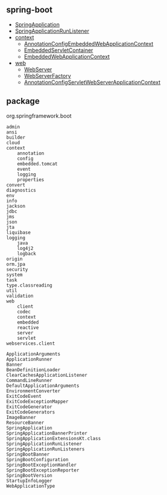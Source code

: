 
## spring-boot
* [SpringApplication](/20-framework/src/spring/spring-boot/spring-boot/SpringApplication.md)
* [SpringApplicationRunListener](/20-framework/src/spring/spring-boot/spring-boot/SpringApplicationRunListener.md)
* [context](/20-framework/src/spring/spring-boot/spring-boot/spring-boot/context/README.md)
  * [AnnotationConfigEmbeddedWebApplicationContext](/20-framework/src/spring/spring-boot/spring-boot/context/embedded/AnnotationConfigEmbeddedWebApplicationContext.md)
  * [EmbeddedServletContainer](/20-framework/src/spring/spring-boot/spring-boot/context/embedded/EmbeddedServletContainer.md)
  * [EmbeddedWebApplicationContext](/20-framework/src/spring/spring-boot/spring-boot/context/embedded/EmbeddedWebApplicationContext.md)
* [web](/20-framework/src/spring/spring-boot/spring-boot/web/README.md)
  * [WebServer](/20-framework/src/spring/spring-boot/spring-boot/web/server/WebServer.md)
  * [WebServerFactory](/20-framework/src/spring/spring-boot/spring-boot/web/server/WebServerFactory.md)
  * [AnnotationConfigServletWebServerApplicationContext](/20-framework/src/spring/spring-boot/spring-boot/web/servlet/AnnotationConfigServletWebServerApplicationContext.md)

## package
org.springframework.boot
```
admin
ansi
builder
cloud
context
    annotation
    config
    embedded.tomcat
    event
    logging
    properties
convert
diagnostics
env
info
jackson
jdbc
jms
json
jta
liquibase
logging
    java
    log4j2
    logback
origin
orm.jpa
security
system
task
type.classreading
util
validation
web
    client
    codec
    context
    embedded
    reactive
    server
    servlet
webservices.client

ApplicationArguments
ApplicationRunner
Banner
BeanDefinitionLoader
ClearCachesApplicationListener
CommandLineRunner
DefaultApplicationArguments
EnvironmentConverter
ExitCodeEvent
ExitCodeExceptionMapper
ExitCodeGenerator
ExitCodeGenerators
ImageBanner
ResourceBanner
SpringApplication
SpringApplicationBannerPrinter
SpringApplicationExtensionsKt.class
SpringApplicationRunListener
SpringApplicationRunListeners
SpringBootBanner
SpringBootConfiguration
SpringBootExceptionHandler
SpringBootExceptionReporter
SpringBootVersion
StartupInfoLogger
WebApplicationType
```